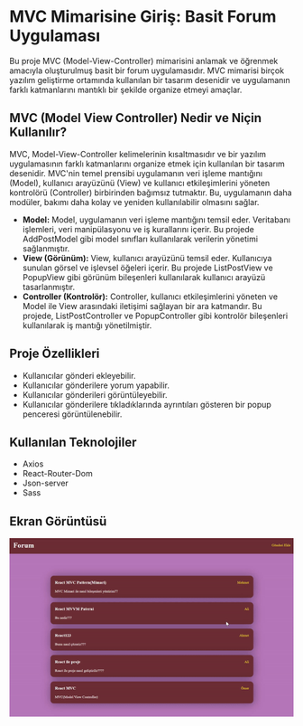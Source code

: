 <h1>MVC Mimarisine Giriş: Basit Forum Uygulaması</h1>

Bu proje MVC (Model-View-Controller) mimarisini anlamak ve öğrenmek amacıyla oluşturulmuş basit bir forum uygulamasıdır. MVC mimarisi birçok yazılım geliştirme ortamında kullanılan bir tasarım desenidir ve uygulamanın farklı katmanlarını mantıklı bir şekilde organize etmeyi amaçlar.

<h2>MVC (Model View Controller) Nedir ve Niçin Kullanılır?</h2>
MVC, Model-View-Controller kelimelerinin kısaltmasıdır ve bir yazılım uygulamasının farklı katmanlarını organize etmek için kullanılan bir tasarım desenidir. MVC'nin temel prensibi uygulamanın veri işleme mantığını (Model), kullanıcı arayüzünü (View) ve kullanıcı etkileşimlerini yöneten kontrolörü (Controller) birbirinden bağımsız tutmaktır. Bu, uygulamanın daha modüler, bakımı daha kolay ve yeniden kullanılabilir olmasını sağlar.
<br>
<ul>
<li><b>Model:</b> Model, uygulamanın veri işleme mantığını temsil eder. Veritabanı işlemleri, veri manipülasyonu ve iş kurallarını içerir. Bu projede AddPostModel gibi model sınıfları kullanılarak verilerin yönetimi sağlanmıştır.</li>
<li><b>View (Görünüm):</b> View, kullanıcı arayüzünü temsil eder. Kullanıcıya sunulan görsel ve işlevsel öğeleri içerir. Bu projede ListPostView ve PopupView gibi görünüm bileşenleri kullanılarak kullanıcı arayüzü tasarlanmıştır.</li>
<li><b>Controller (Kontrolör):</b> Controller, kullanıcı etkileşimlerini yöneten ve Model ile View arasındaki iletişimi sağlayan bir ara katmandır. Bu projede, ListPostController ve PopupController gibi kontrolör bileşenleri kullanılarak iş mantığı yönetilmiştir.</li>

</ul>

<h2>Proje Özellikleri
</h2>

<ul>
<li>Kullanıcılar gönderi ekleyebilir.</li>
<li>Kullanıcılar gönderilere yorum yapabilir.</li>
<li>Kullanıcılar gönderileri görüntüleyebilir.</li>
<li>Kullanıcılar gönderilere tıkladıklarında ayrıntıları gösteren bir popup penceresi görüntülenebilir.</li>

</ul>

<h2>Kullanılan Teknolojiler</h2>

<ul>
<li>Axios</li>
<li>React-Router-Dom</li>
<li>Json-server</li>
<li>Sass</li>

</ul>


<h2>Ekran Görüntüsü</h2>

![](./public/MVC.gif)
